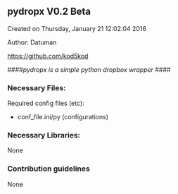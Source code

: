 
## pydropx V0.2 Beta ##
Created on Thursday, January  21  12:02:04 2016

Author: Datuman

https://github.com/kod5kod



####*pydropx is a simple python dropbox wrapper* ####





### Necessary Files: ###

Required config files (etc):
* conf_file.ini/py (configurations)

### Necessary Libraries: ###

None

### Contribution guidelines ###

None

